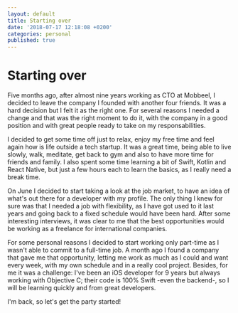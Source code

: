```yaml
---
layout: default
title: Starting over
date: '2018-07-17 12:18:08 +0200'
categories: personal
published: true
---
```

# Starting over

Five months ago, after almost nine years working as CTO at Mobbeel, I decided to leave the company I founded with another four friends. It was a hard decision but I felt it as the right one. For several reasons I needed a change and that was the right moment to do it, with the company in a good position and with great people ready to take on my responsabilities.
<!--more-->
I decided to get some time off just to relax, enjoy my free time and feel again how is life outside a tech startup. It was a great time, being able to live slowly, walk, meditate, get back to gym and also to have more time for friends and family. I also spent some time learning a bit of Swift, Kotlin and React Native, but just a few hours each to learn the basics, as I really need a break time.

On June I decided to start taking a look at the job market, to have an idea of what's out there for a developer with my profile. The only thing I knew for sure was that I needed a job with flexibility, as I have got used to it last years and going back to a fixed schedule would have been hard. After some interesting interviews, it was clear to me that the best opportunities would be working as a freelance for international companies.

For some personal reasons I decided to start working only part-time as I wasn't able to commit to a full-time job. A month ago I found a company that gave me that opportunity, letting me work as much as I could and want every week, with my own schedule and in a really cool project. Besides, for me it was a challenge: I've been an iOS developer for 9 years but always working with Objective C; their code is 100% Swift -even the backend-, so I will be learning quickly and from great developers.

I'm back, so let's get the party started!
